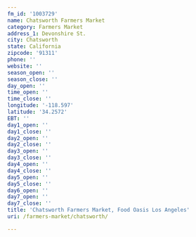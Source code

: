 ```yaml
---
fm_id: '1003729'
name: Chatsworth Farmers Market
category: Farmers Market
address_1: Devonshire St.
city: Chatsworth
state: California
zipcode: '91311'
phone: ''
website: ''
season_open: ''
season_close: ''
day_open: ''
time_open: ''
time_close: ''
longitude: '-118.597'
latitude: '34.2572'
EBT: ''
day1_open: ''
day1_close: ''
day2_open: ''
day2_close: ''
day3_open: ''
day3_close: ''
day4_open: ''
day4_close: ''
day5_open: ''
day5_close: ''
day6_open: ''
day7_open: ''
day7_close: ''
title: 'Chatsworth Farmers Market, Food Oasis Los Angeles'
uri: /farmers-market/chatsworth/

---
```

